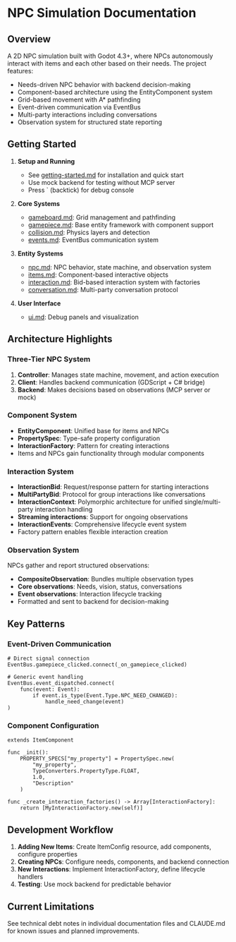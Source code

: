 # NPC Simulation Documentation

## Overview

A 2D NPC simulation built with Godot 4.3+, where NPCs autonomously interact with items and each other based on their needs. The project features:
- Needs-driven NPC behavior with backend decision-making
- Component-based architecture using the EntityComponent system
- Grid-based movement with A* pathfinding
- Event-driven communication via EventBus
- Multi-party interactions including conversations
- Observation system for structured state reporting

## Getting Started

1. **Setup and Running**
   - See [getting-started.md](getting-started.md) for installation and quick start
   - Use mock backend for testing without MCP server
   - Press ` (backtick) for debug console

2. **Core Systems**
   - [gameboard.md](gameboard.md): Grid management and pathfinding
   - [gamepiece.md](gamepiece.md): Base entity framework with component support
   - [collision.md](collision.md): Physics layers and detection
   - [events.md](events.md): EventBus communication system

3. **Entity Systems**
   - [npc.md](npc.md): NPC behavior, state machine, and observation system
   - [items.md](items.md): Component-based interactive objects
   - [interaction.md](interaction.md): Bid-based interaction system with factories
   - [conversation.md](conversation.md): Multi-party conversation protocol

4. **User Interface**
   - [ui.md](ui.md): Debug panels and visualization

## Architecture Highlights

### Three-Tier NPC System
1. **Controller**: Manages state machine, movement, and action execution
2. **Client**: Handles backend communication (GDScript + C# bridge)
3. **Backend**: Makes decisions based on observations (MCP server or mock)

### Component System
- **EntityComponent**: Unified base for items and NPCs
- **PropertySpec**: Type-safe property configuration
- **InteractionFactory**: Pattern for creating interactions
- Items and NPCs gain functionality through modular components

### Interaction System
- **InteractionBid**: Request/response pattern for starting interactions
- **MultiPartyBid**: Protocol for group interactions like conversations
- **InteractionContext**: Polymorphic architecture for unified single/multi-party interaction handling
- **Streaming interactions**: Support for ongoing observations
- **InteractionEvents**: Comprehensive lifecycle event system
- Factory pattern enables flexible interaction creation

### Observation System
NPCs gather and report structured observations:
- **CompositeObservation**: Bundles multiple observation types
- **Core observations**: Needs, vision, status, conversations
- **Event observations**: Interaction lifecycle tracking
- Formatted and sent to backend for decision-making

## Key Patterns

### Event-Driven Communication
```gdscript
# Direct signal connection
EventBus.gamepiece_clicked.connect(_on_gamepiece_clicked)

# Generic event handling
EventBus.event_dispatched.connect(
    func(event: Event):
        if event.is_type(Event.Type.NPC_NEED_CHANGED):
            handle_need_change(event)
)
```

### Component Configuration
```gdscript
extends ItemComponent

func _init():
    PROPERTY_SPECS["my_property"] = PropertySpec.new(
        "my_property",
        TypeConverters.PropertyType.FLOAT,
        1.0,
        "Description"
    )

func _create_interaction_factories() -> Array[InteractionFactory]:
    return [MyInteractionFactory.new(self)]
```

## Development Workflow

1. **Adding New Items**: Create ItemConfig resource, add components, configure properties
2. **Creating NPCs**: Configure needs, components, and backend connection
3. **New Interactions**: Implement InteractionFactory, define lifecycle handlers
4. **Testing**: Use mock backend for predictable behavior

## Current Limitations

See technical debt notes in individual documentation files and CLAUDE.md for known issues and planned improvements.